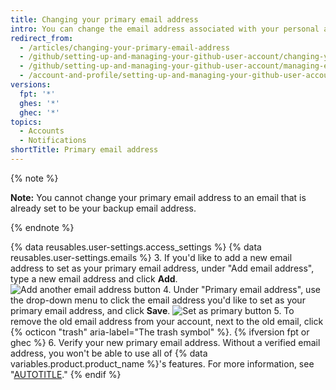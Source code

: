 ```yaml
---
title: Changing your primary email address
intro: You can change the email address associated with your personal account at any time.
redirect_from:
  - /articles/changing-your-primary-email-address
  - /github/setting-up-and-managing-your-github-user-account/changing-your-primary-email-address
  - /github/setting-up-and-managing-your-github-user-account/managing-email-preferences/changing-your-primary-email-address
  - /account-and-profile/setting-up-and-managing-your-github-user-account/managing-email-preferences/changing-your-primary-email-address
versions:
  fpt: '*'
  ghes: '*'
  ghec: '*'
topics:
  - Accounts
  - Notifications
shortTitle: Primary email address
---
```

{% note %}

**Note:** You cannot change your primary email address to an email that is already set to be your backup email address.

{% endnote %}

{% data reusables.user-settings.access_settings %}
{% data reusables.user-settings.emails %}
3. If you'd like to add a new email address to set as your primary email address, under "Add email address", type a new email address and click **Add**.
   ![Add another email address button](/assets/images/help/settings/add_another_email_address.png)
4. Under "Primary email address", use the drop-down menu to click the email address you'd like to set as your primary email address, and click **Save**.
   ![Set as primary button](/assets/images/help/settings/set_as_primary_email.png)
5. To remove the old email address from your account, next to the old email, click {% octicon "trash" aria-label="The trash symbol" %}.
{% ifversion fpt or ghec %}
6. Verify your new primary email address. Without a verified email address, you won't be able to use all of {% data variables.product.product_name %}'s features. For more information, see "[AUTOTITLE](/get-started/signing-up-for-github/verifying-your-email-address)."
{% endif %}

